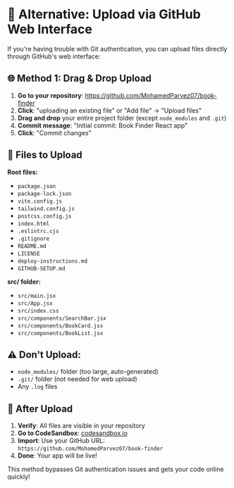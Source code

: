 # 📁 Alternative: Upload via GitHub Web Interface

If you're having trouble with Git authentication, you can upload files directly through GitHub's web interface:

## 🌐 Method 1: Drag & Drop Upload

1. **Go to your repository**: https://github.com/MohamedParvez07/book-finder
2. **Click**: "uploading an existing file" or "Add file" → "Upload files"
3. **Drag and drop** your entire project folder (except `node_modules` and `.git`)
4. **Commit message**: "Initial commit: Book Finder React app"
5. **Click**: "Commit changes"

## 📂 Files to Upload

**Root files:**
- `package.json`
- `package-lock.json`
- `vite.config.js`
- `tailwind.config.js`
- `postcss.config.js`
- `index.html`
- `.eslintrc.cjs`
- `.gitignore`
- `README.md`
- `LICENSE`
- `deploy-instructions.md`
- `GITHUB-SETUP.md`

**src/ folder:**
- `src/main.jsx`
- `src/App.jsx`
- `src/index.css`
- `src/components/SearchBar.jsx`
- `src/components/BookCard.jsx`
- `src/components/BookList.jsx`

## ⚠️ Don't Upload:
- `node_modules/` folder (too large, auto-generated)
- `.git/` folder (not needed for web upload)
- Any `.log` files

## 🚀 After Upload

1. **Verify**: All files are visible in your repository
2. **Go to CodeSandbox**: [codesandbox.io](https://codesandbox.io)
3. **Import**: Use your GitHub URL: `https://github.com/MohamedParvez07/book-finder`
4. **Done**: Your app will be live!

This method bypasses Git authentication issues and gets your code online quickly!